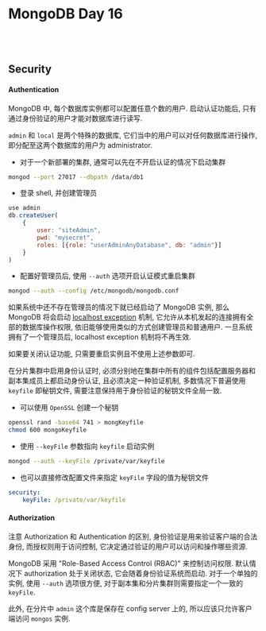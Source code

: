 # MongoDB Day 16

<br>
<br>

[local]:http://docs.mongodb.org/manual/core/authentication/#localhost-exception

## Security

#### Authentication

MongoDB 中, 每个数据库实例都可以配置任意个数的用户. 启动认证功能后, 只有通过身份验证的用户才能对数据库进行读写.

`admin` 和 `local` 是两个特殊的数据库, 它们当中的用户可以对任何数据库进行操作,
即分配至这两个数据库的用户为 administrator.

- 对于一个新部署的集群, 通常可以先在不开启认证的情况下启动集群
```sh
mongod --port 27017 --dbpath /data/db1
```
- 登录 shell, 并创建管理员
```js
use admin
db.createUser(
    {
        user: "siteAdmin",
        pwd: "mysecret",
        roles: [{role: "userAdminAnyDatabase", db: "admin"}]
    }
)
```
- 配置好管理员后, 使用 `--auth` 选项开启认证模式重启集群
```sh
mongod --auth --config /etc/mongodb/mongodb.conf
```

如果系统中还不存在管理员的情况下就已经启动了 MongoDB 实例,
那么 MongoDB 将会启动 [localhost exception][local] 机制, 它允许从本机发起的连接拥有全部的数据库操作权限,
依旧能够使用类似的方式创建管理员和普通用户. 一旦系统拥有了一个管理员后, localhost exception 机制将不再生效.

如果要关闭认证功能, 只需要重启实例且不使用上述参数即可.

在分片集群中启用身份认证时, 必须分别地在集群中所有的组件包括配置服务器和副本集成员上都启动身份认证,
且必须决定一种验证机制, 多数情况下普遍使用 `keyfile` 即秘钥文件, 需要注意保持用于身份验证的秘钥文件全局一致.

- 可以使用 `OpenSSL` 创建一个秘钥
```sh
openssl rand -base64 741 > mongKeyfile
chmod 600 mongoKeyfile
```
- 使用 `--keyFile` 参数指向 `keyfile` 启动实例
```sh
mongod --auth --keyFile /private/var/keyfile
```
- 也可以直接修改配置文件来指定 `keyFile` 字段的值为秘钥文件
```yaml
security:
    keyFile: /private/var/keyfile
```


#### Authorization

注意 Authorization 和 Authentication 的区别, 身份验证是用来验证客户端的合法身份,
而授权则用于访问控制, 它决定通过验证的用户可以访问和操作哪些资源.

MongoDB 采用 "Role-Based Access Control (RBAC)" 来控制访问权限.
默认情况下 authorization 处于关闭状态, 它会随着身份验证系统而启动.
对于一个单独的实例, 使用 `--auth` 选项很方便, 对于副本集和分片集群则需要指定一个一致的 `keyFile`.

此外, 在分片中 `admin` 这个库是保存在 config server 上的, 所以应该只允许客户端访问 `mongos` 实例.

